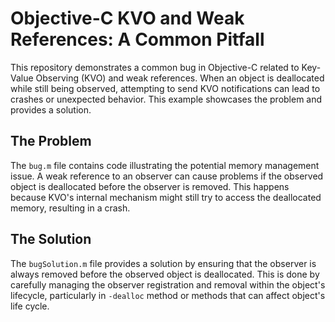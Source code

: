 # Objective-C KVO and Weak References: A Common Pitfall

This repository demonstrates a common bug in Objective-C related to Key-Value Observing (KVO) and weak references.  When an object is deallocated while still being observed, attempting to send KVO notifications can lead to crashes or unexpected behavior. This example showcases the problem and provides a solution.

## The Problem

The `bug.m` file contains code illustrating the potential memory management issue.  A weak reference to an observer can cause problems if the observed object is deallocated before the observer is removed.  This happens because KVO's internal mechanism might still try to access the deallocated memory, resulting in a crash.

## The Solution

The `bugSolution.m` file provides a solution by ensuring that the observer is always removed before the observed object is deallocated. This is done by carefully managing the observer registration and removal within the object's lifecycle, particularly in `-dealloc` method or methods that can affect object's life cycle.